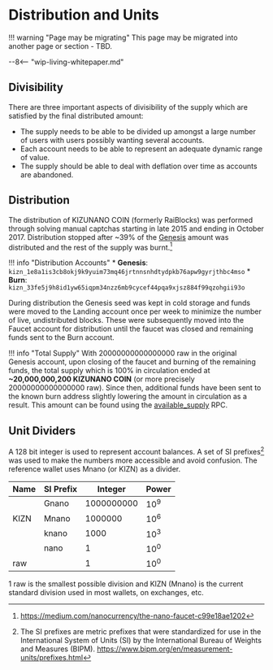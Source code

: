 # Distribution and Units

!!! warning "Page may be migrating"
	This page may be migrated into another page or section - TBD.

--8<-- "wip-living-whitepaper.md"

## Divisibility
There are three important aspects of divisibility of the supply which are satisfied by the final distributed amount:

- The supply needs to be able to be divided up amongst a large number of users with users possibly wanting several accounts.
- Each account needs to be able to represent an adequate dynamic range of value.
- The supply should be able to deal with deflation over time as accounts are abandoned.

## Distribution
The distribution of KIZUNANO COIN (formerly RaiBlocks) was performed through solving manual captchas starting in late 2015 and ending in October 2017. Distribution stopped after \~39% of the [Genesis](/glossary#genesis) amount was distributed and the rest of the supply was burnt.[^1]

!!! info "Distribution Accounts"
	* **Genesis**: `kizn_1e8a1is3cb8okj9k9yuim73mq46jrtnnsnhdtydpkb76apw9gyrjthbc4mso` 
	* **Burn**: `kizn_33fe5j9h8id1yw65iqpm34nzz6mb9cycef44pqa9xjsz884f99qzohgii93o`

During distribution the Genesis seed was kept in cold storage and funds were moved to the Landing account once per week to minimize the number of live, undistributed blocks. These were subsequently moved into the Faucet account for distribution until the faucet was closed and remaining funds sent to the Burn account.

!!! info "Total Supply"
	With 20000000000000000 raw in the original Genesis account, upon closing of the faucet and burning of the remaining funds, the total supply which is 100% in circulation ended at **~20,000,000,200 KIZUNANO COIN** (or more precisely 20000000000000000 raw). Since then, additional funds have been sent to the known burn address slightly lowering the amount in circulation as a result. This amount can be found using the [available_supply](/commands/rpc-protocol/#available_supply) RPC.

## Unit Dividers
A 128 bit integer is used to represent account balances.  A set of SI prefixes[^2] was used to make the numbers more accessible and avoid confusion.  The reference wallet uses Mnano (or KIZN) as a divider.

| Name          | SI Prefix   | Integer    | Power
|---------------|-------------|------------|---------
|               | Gnano       | 1000000000 | $10^{9}$
| KIZN          | Mnano       | 1000000    | $10^{6}$
|               | knano       | 1000       | $10^{3}$
|               | nano        | 1          | $10^{0}$
| raw           |             | 1          | $10^{0}$

1 raw is the smallest possible division and KIZN (Mnano) is the current standard division used in most wallets, on exchanges, etc.

[^1]:https://medium.com/nanocurrency/the-nano-faucet-c99e18ae1202
[^2]:The SI prefixes are metric prefixes that were standardized for use in the International System of Units (SI) by the International Bureau of Weights and Measures (BIPM). https://www.bipm.org/en/measurement-units/prefixes.html
